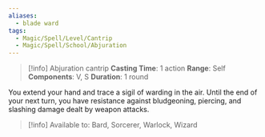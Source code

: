 ```yaml
---
aliases:
  - blade ward
tags:
  - Magic/Spell/Level/Cantrip
  - Magic/Spell/School/Abjuration
---
```

>[!info]
>Abjuration cantrip
>**Casting Time**: 1 action
>**Range**: Self
>**Components**: V, S
>**Duration**: 1 round

You extend your hand and trace a sigil of warding in the air. Until the end of your next turn, you have resistance against bludgeoning, piercing, and slashing damage dealt by weapon attacks.<br>
>[!info] Available to:
>Bard, Sorcerer, Warlock, Wizard